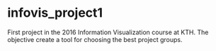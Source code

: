 # infovis_project1
First project in the 2016 Information Visualization course at KTH. The objective create a tool for choosing the best project groups.
